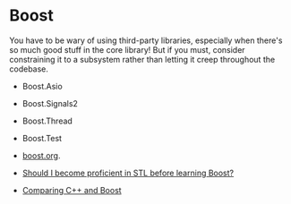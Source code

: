 # Boost
You have to be wary of using third-party libraries, especially when there's so
much good stuff in the core library! But if you must, consider constraining it
to a subsystem rather than letting it creep throughout the codebase.

- Boost.Asio
- Boost.Signals2
- Boost.Thread
- Boost.Test

- [boost.org](https://www.boost.org/).
- [Should I become proficient in STL before learning
  Boost?](https://stackoverflow.com/questions/548751/should-i-become-proficient-with-stl-libraries-before-learning-boost-alternatives)
- [Comparing C++ and
  Boost](https://insights.dice.com/2013/03/15/comparing-the-c-standard-and-boost-2/)

